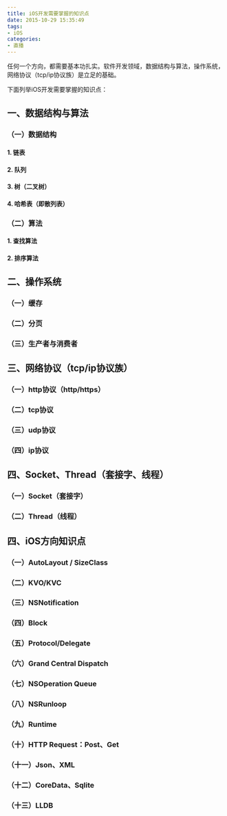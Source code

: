 ```yaml
---
title: iOS开发需要掌握的知识点
date: 2015-10-29 15:35:49
tags:
- iOS
categories:
- 直播
---
```


任何一个方向，都需要基本功扎实。软件开发领域，数据结构与算法，操作系统，网络协议（tcp/ip协议族）是立足的基础。

下面列举iOS开发需要掌握的知识点：

<!-- more -->

## 一、数据结构与算法
### （一）数据结构
#### 1. 链表

#### 2. 队列

#### 3. 树（二叉树）

#### 4. 哈希表（即散列表）


### （二）算法
#### 1. 查找算法

#### 2. 排序算法


## 二、操作系统
### （一）缓存

### （二）分页

### （三）生产者与消费者


## 三、网络协议（tcp/ip协议族）
### （一）http协议（http/https）

### （二）tcp协议

### （三）udp协议

### （四）ip协议


## 四、Socket、Thread（套接字、线程）
### （一）Socket（套接字）

### （二）Thread（线程）


## 四、iOS方向知识点
### （一）AutoLayout / SizeClass

### （二）KVO/KVC

### （三）NSNotification

### （四）Block

### （五）Protocol/Delegate

### （六）Grand Central Dispatch

### （七）NSOperation Queue

### （八）NSRunloop

### （九）Runtime

### （十）HTTP Request：Post、Get

### （十一）Json、XML

### （十二）CoreData、Sqlite

### （十三）LLDB




